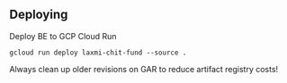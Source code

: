 ## Deploying

Deploy BE to GCP Cloud Run

```
gcloud run deploy laxmi-chit-fund --source .
```

Always clean up older revisions on GAR to reduce artifact registry costs!
